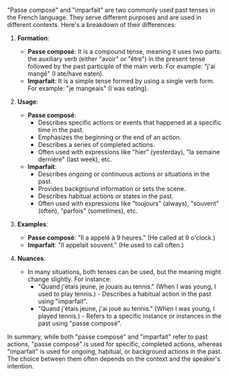 "Passe composé" and "imparfait" are two commonly used past tenses in the French language. They serve different purposes and are used in different contexts. Here's a breakdown of their differences:

1. **Formation**:
   - **Passe composé**: It is a compound tense, meaning it uses two parts: the auxiliary verb (either "avoir" or "être") in the present tense followed by the past participle of the main verb. For example: "j'ai mangé" (I ate/have eaten).
   - **Imparfait**: It is a simple tense formed by using a single verb form. For example: "je mangeais" (I was eating).

2. **Usage**:
   - **Passe composé**: 
     - Describes specific actions or events that happened at a specific time in the past.
     - Emphasizes the beginning or the end of an action.
     - Describes a series of completed actions.
     - Often used with expressions like "hier" (yesterday), "la semaine dernière" (last week), etc.
   - **Imparfait**:
     - Describes ongoing or continuous actions or situations in the past.
     - Provides background information or sets the scene.
     - Describes habitual actions or states in the past.
     - Often used with expressions like "toujours" (always), "souvent" (often), "parfois" (sometimes), etc.

3. **Examples**:
   - **Passe composé**: "Il a appelé à 9 heures." (He called at 9 o'clock.)
   - **Imparfait**: "Il appelait souvent." (He used to call often.)

4. **Nuances**:
   - In many situations, both tenses can be used, but the meaning might change slightly. For instance:
     - "Quand j'étais jeune, je jouais au tennis." (When I was young, I used to play tennis.) - Describes a habitual action in the past using "imparfait".
     - "Quand j'étais jeune, j'ai joué au tennis." (When I was young, I played tennis.) - Refers to a specific instance or instances in the past using "passe composé".

In summary, while both "passe composé" and "imparfait" refer to past actions, "passe composé" is used for specific, completed actions, whereas "imparfait" is used for ongoing, habitual, or background actions in the past. The choice between them often depends on the context and the speaker's intention.
